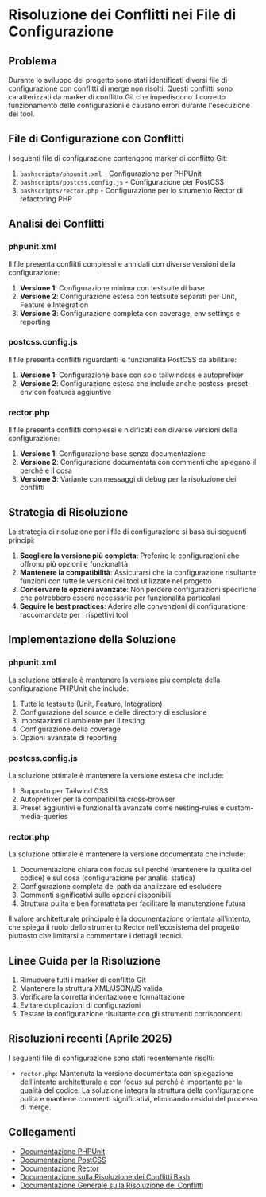 # Risoluzione dei Conflitti nei File di Configurazione

## Problema

Durante lo sviluppo del progetto sono stati identificati diversi file di configurazione con conflitti di merge non risolti. Questi conflitti sono caratterizzati da marker di conflitto Git  che impediscono il corretto funzionamento delle configurazioni e causano errori durante l'esecuzione dei tool.

## File di Configurazione con Conflitti

I seguenti file di configurazione contengono marker di conflitto Git:

1. `bashscripts/phpunit.xml` - Configurazione per PHPUnit
2. `bashscripts/postcss.config.js` - Configurazione per PostCSS
3. `bashscripts/rector.php` - Configurazione per lo strumento Rector di refactoring PHP

## Analisi dei Conflitti

### phpunit.xml

Il file presenta conflitti complessi e annidati con diverse versioni della configurazione:

1. **Versione 1**: Configurazione minima con testsuite di base
2. **Versione 2**: Configurazione estesa con testsuite separati per Unit, Feature e Integration
3. **Versione 3**: Configurazione completa con coverage, env settings e reporting

### postcss.config.js

Il file presenta conflitti riguardanti le funzionalità PostCSS da abilitare:

1. **Versione 1**: Configurazione base con solo tailwindcss e autoprefixer
2. **Versione 2**: Configurazione estesa che include anche postcss-preset-env con features aggiuntive

### rector.php

Il file presenta conflitti complessi e nidificati con diverse versioni della configurazione:

1. **Versione 1**: Configurazione base senza documentazione
2. **Versione 2**: Configurazione documentata con commenti che spiegano il perché e il cosa
3. **Versione 3**: Variante con messaggi di debug per la risoluzione dei conflitti

## Strategia di Risoluzione

La strategia di risoluzione per i file di configurazione si basa sui seguenti principi:

1. **Scegliere la versione più completa**: Preferire le configurazioni che offrono più opzioni e funzionalità
2. **Mantenere la compatibilità**: Assicurarsi che la configurazione risultante funzioni con tutte le versioni dei tool utilizzate nel progetto
3. **Conservare le opzioni avanzate**: Non perdere configurazioni specifiche che potrebbero essere necessarie per funzionalità particolari
4. **Seguire le best practices**: Aderire alle convenzioni di configurazione raccomandate per i rispettivi tool

## Implementazione della Soluzione

### phpunit.xml

La soluzione ottimale è mantenere la versione più completa della configurazione PHPUnit che include:

1. Tutte le testsuite (Unit, Feature, Integration)
2. Configurazione del source e delle directory di esclusione
3. Impostazioni di ambiente per il testing
4. Configurazione della coverage
5. Opzioni avanzate di reporting

### postcss.config.js

La soluzione ottimale è mantenere la versione estesa che include:

1. Supporto per Tailwind CSS
2. Autoprefixer per la compatibilità cross-browser
3. Preset aggiuntivi e funzionalità avanzate come nesting-rules e custom-media-queries

### rector.php

La soluzione ottimale è mantenere la versione documentata che include:

1. Documentazione chiara con focus sul perché (mantenere la qualità del codice) e sul cosa (configurazione per analisi statica)
2. Configurazione completa dei path da analizzare ed escludere
3. Commenti significativi sulle opzioni disponibili
4. Struttura pulita e ben formattata per facilitare la manutenzione futura

Il valore architetturale principale è la documentazione orientata all'intento, che spiega il ruolo dello strumento Rector nell'ecosistema del progetto piuttosto che limitarsi a commentare i dettagli tecnici.

## Linee Guida per la Risoluzione

1. Rimuovere tutti i marker di conflitto Git
2. Mantenere la struttura XML/JSON/JS valida
3. Verificare la corretta indentazione e formattazione
4. Evitare duplicazioni di configurazioni
5. Testare la configurazione risultante con gli strumenti corrispondenti

## Risoluzioni recenti (Aprile 2025)

I seguenti file di configurazione sono stati recentemente risolti:

- `rector.php`: Mantenuta la versione documentata con spiegazione dell'intento architetturale e con focus sul perché è importante per la qualità del codice. La soluzione integra la struttura della configurazione pulita e mantiene commenti significativi, eliminando residui del processo di merge.

## Collegamenti

- [Documentazione PHPUnit](https://phpunit.readthedocs.io/en/10.3/configuration.html)
- [Documentazione PostCSS](https://postcss.org/)
- [Documentazione Rector](https://getrector.org/documentation)
- [Documentazione sulla Risoluzione dei Conflitti Bash](conflict-resolution-bash.md)
- [Documentazione Generale sulla Risoluzione dei Conflitti](scripts-conflict-resolution.md) 